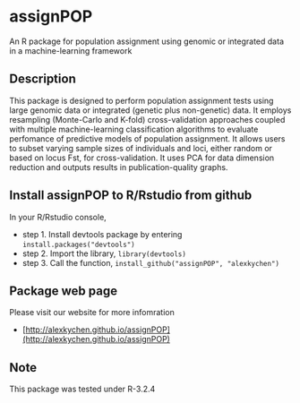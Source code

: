 # assignPOP
An R package for population assignment using genomic or integrated data in a machine-learning framework

## Description
This package is designed to perform population assignment tests using large genomic data or integrated (genetic plus non-genetic) data. It employs resampling (Monte-Carlo and K-fold) cross-validation approaches coupled with multiple machine-learning classification algorithms to evaluate perfomance of predictive models of population assignment. It allows users to subset varying sample sizes of individuals and loci, either random or based on locus Fst, for cross-validation. It uses PCA for data dimension reduction and outputs results in publication-quality graphs.   

## Install assignPOP to R/Rstudio from github
In your R/Rstudio console,
* step 1. Install devtools package by entering `install.packages("devtools")`
* step 2. Import the library, `library(devtools)`
* step 3. Call the function, `install_github("assignPOP", "alexkychen")` 

## Package web page
Please visit our website for more infomration
* [http://alexkychen.github.io/assignPOP](http://alexkychen.github.io/assignPOP)

## Note
This package was tested under R-3.2.4